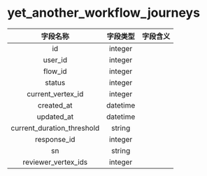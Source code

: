 # yet_another_workflow_journeys

| 字段名称 | 字段类型 | 字段含义 |
| :-----: | :-----: | :-----: 
| id | integer |  |
| user_id | integer |  |
| flow_id | integer |  |
| status | integer |  |
| current_vertex_id | integer |  |
| created_at | datetime |  |
| updated_at | datetime |  |
| current_duration_threshold | string |  |
| response_id | integer |  |
| sn | string |  |
| reviewer_vertex_ids | integer |  |


